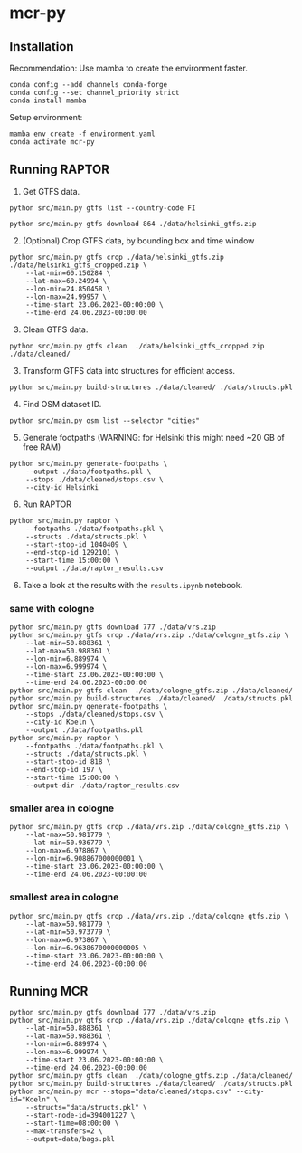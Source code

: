 # mcr-py

## Installation

Recommendation: Use mamba to create the environment faster.
```
conda config --add channels conda-forge
conda config --set channel_priority strict
conda install mamba
```

Setup environment:
```
mamba env create -f environment.yaml
conda activate mcr-py
```

## Running RAPTOR

1. Get GTFS data.

```
python src/main.py gtfs list --country-code FI
```

```
python src/main.py gtfs download 864 ./data/helsinki_gtfs.zip
```

2. (Optional) Crop GTFS data, by bounding box and time window

```
python src/main.py gtfs crop ./data/helsinki_gtfs.zip ./data/helsinki_gtfs_cropped.zip \
    --lat-min=60.150284 \
    --lat-max=60.24994 \
    --lon-min=24.850458 \
    --lon-max=24.99957 \
    --time-start 23.06.2023-00:00:00 \
    --time-end 24.06.2023-00:00:00
```

3. Clean GTFS data.

```
python src/main.py gtfs clean  ./data/helsinki_gtfs_cropped.zip ./data/cleaned/
```

3. Transform GTFS data into structures for efficient access.

```
python src/main.py build-structures ./data/cleaned/ ./data/structs.pkl
```

4. Find OSM dataset ID.
```
python src/main.py osm list --selector "cities"
```

5. Generate footpaths (WARNING: for Helsinki this might need ~20 GB of free RAM)

```
python src/main.py generate-footpaths \
    --output ./data/footpaths.pkl \
    --stops ./data/cleaned/stops.csv \
    --city-id Helsinki
```

6. Run RAPTOR

```
python src/main.py raptor \
    --footpaths ./data/footpaths.pkl \
    --structs ./data/structs.pkl \
    --start-stop-id 1040409 \
    --end-stop-id 1292101 \
    --start-time 15:00:00 \
    --output ./data/raptor_results.csv
```

6. Take a look at the results with the `results.ipynb` notebook.

### same with cologne

```
python src/main.py gtfs download 777 ./data/vrs.zip
python src/main.py gtfs crop ./data/vrs.zip ./data/cologne_gtfs.zip \
    --lat-min=50.888361 \
    --lat-max=50.988361 \
    --lon-min=6.889974 \
    --lon-max=6.999974 \
    --time-start 23.06.2023-00:00:00 \
    --time-end 24.06.2023-00:00:00
python src/main.py gtfs clean  ./data/cologne_gtfs.zip ./data/cleaned/
python src/main.py build-structures ./data/cleaned/ ./data/structs.pkl
python src/main.py generate-footpaths \
    --stops ./data/cleaned/stops.csv \
    --city-id Koeln \
    --output ./data/footpaths.pkl
python src/main.py raptor \
    --footpaths ./data/footpaths.pkl \
    --structs ./data/structs.pkl \
    --start-stop-id 818 \
    --end-stop-id 197 \
    --start-time 15:00:00 \
    --output-dir ./data/raptor_results.csv
```

### smaller area in cologne

```
python src/main.py gtfs crop ./data/vrs.zip ./data/cologne_gtfs.zip \
    --lat-max=50.981779 \
    --lat-min=50.936779 \
    --lon-max=6.978867 \
    --lon-min=6.908867000000001 \
    --time-start 23.06.2023-00:00:00 \
    --time-end 24.06.2023-00:00:00
```

### smallest area in cologne
```
python src/main.py gtfs crop ./data/vrs.zip ./data/cologne_gtfs.zip \
    --lat-max=50.981779 \
    --lat-min=50.973779 \
    --lon-max=6.973867 \
    --lon-min=6.9638670000000005 \
    --time-start 23.06.2023-00:00:00 \
    --time-end 24.06.2023-00:00:00
```

## Running MCR

```
python src/main.py gtfs download 777 ./data/vrs.zip
python src/main.py gtfs crop ./data/vrs.zip ./data/cologne_gtfs.zip \
    --lat-min=50.888361 \
    --lat-max=50.988361 \
    --lon-min=6.889974 \
    --lon-max=6.999974 \
    --time-start 23.06.2023-00:00:00 \
    --time-end 24.06.2023-00:00:00
python src/main.py gtfs clean  ./data/cologne_gtfs.zip ./data/cleaned/
python src/main.py build-structures ./data/cleaned/ ./data/structs.pkl
python src/main.py mcr --stops="data/cleaned/stops.csv" --city-id="Koeln" \
    --structs="data/structs.pkl" \
    --start-node-id=394001227 \
    --start-time=08:00:00 \
    --max-transfers=2 \
    --output=data/bags.pkl
```
